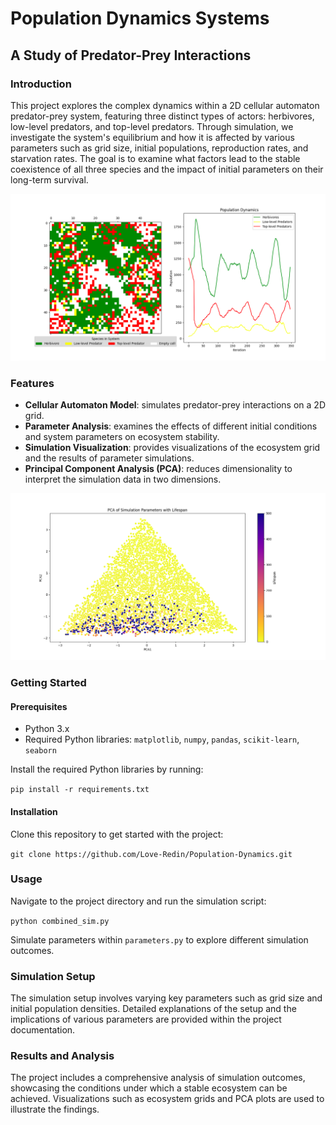 # Population Dynamics Systems

## A Study of Predator-Prey Interactions

### Introduction
This project explores the complex dynamics within a 2D cellular automaton predator-prey system, featuring three distinct types of actors: herbivores, low-level predators, and top-level predators. Through simulation, we investigate the system's equilibrium and how it is affected by various parameters such as grid size, initial populations, reproduction rates, and starvation rates. The goal is to examine what factors lead to the stable coexistence of all three species and the impact of initial parameters on their long-term survival.

![Grid simulation](images/gridplotsim.png)

### Features
- **Cellular Automaton Model**: simulates predator-prey interactions on a 2D grid.
- **Parameter Analysis**: examines the effects of different initial conditions and system parameters on ecosystem stability.
- **Simulation Visualization**: provides visualizations of the ecosystem grid and the results of parameter simulations.
- **Principal Component Analysis (PCA)**: reduces dimensionality to interpret the simulation data in two dimensions.

![Example of PCA plot](images/pca.png)

### Getting Started

#### Prerequisites
- Python 3.x
- Required Python libraries: `matplotlib`, `numpy`, `pandas`, `scikit-learn`, `seaborn`

Install the required Python libraries by running:

```pip install -r requirements.txt```

#### Installation
Clone this repository to get started with the project:

```git clone https://github.com/Love-Redin/Population-Dynamics.git```

### Usage
Navigate to the project directory and run the simulation script:

```python combined_sim.py```

Simulate parameters within `parameters.py` to explore different simulation outcomes.

### Simulation Setup
The simulation setup involves varying key parameters such as grid size and initial population densities. Detailed explanations of the setup and the implications of various parameters are provided within the project documentation.

### Results and Analysis
The project includes a comprehensive analysis of simulation outcomes, showcasing the conditions under which a stable ecosystem can be achieved. Visualizations such as ecosystem grids and PCA plots are used to illustrate the findings.

